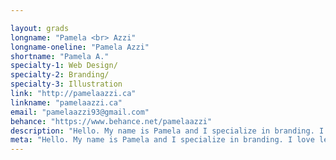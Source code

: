 ```yaml
---

layout: grads
longname: "Pamela <br> Azzi"
longname-oneline: "Pamela Azzi"
shortname: "Pamela A."
specialty-1: Web Design/
specialty-2: Branding/
specialty-3: Illustration
link: "http://pamelaazzi.ca"
linkname: "pamelaazzi.ca"
email: "pamelaazzi93@gmail.com"
behance: "https://www.behance.net/pamelaazzi"
description: "Hello. My name is Pamela and I specialize in branding. I love learning and exploring different approaches to design. I also like cats."
meta: "Hello. My name is Pamela and I specialize in branding. I love learning and exploring different approaches to design. I also like cats."
---
```

